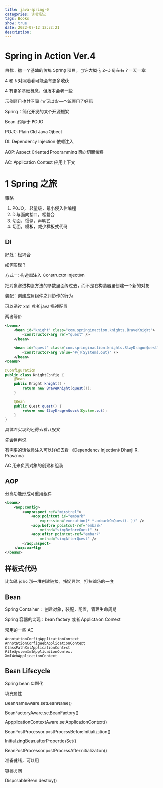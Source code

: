 ```yaml
---
title: java-spring-0
categories: 读书笔记
tags: Books
show: true
date: 2022-07-12 12:52:21
description:
---
```


# Spring in Action Ver.4

目标：撸一个基础的传统 Spring 项目，也许大概花 2~3 周左右？一天一章

4 和 5 对照着看可能会有更多收获

4 有更多基础概念，但版本会老一些

示例项目也并不同 (又可以水一个新项目了好耶

Spring：简化开发的某个开源框架

Bean: 约等于 POJO

POJO: Plain Old Java Ojbect 

DI: Dependency Injection 依赖注入

AOP: Aspect Oriented Programming 面向切面编程

AC: Application Context 应用上下文

# 1 Spring 之旅

策略

1. POJO， 轻量级，最小侵入性编程
2. DI与面向接口，松耦合
3. 切面，惯例，声明式
4. 切面，模板，减少样板式代码

## DI

好处：松耦合

如何实现？

方式一: 构造器注入 Constructor Injection 

把对象塞进构造方法的参数里面传过去，而不是在构造器里创建一个新的对象

装配：创建应用组件之间协作的行为

可以通过 xml 或者 java 描述配置

两者等价

```xml
<beans>
    <bean id="knight" class="com.springinaction.knights.BraveKnight">
        <constructor-arg ref="quest" />
    </bean>

    <bean id="quest" class="com.springinaction.knights.SlayDragonQuest">
        <constructor-arg value="#{T(System).out}" />
    </bean>
<beans>
```

```java
@Configuration
public class KnightConfig {
    @Bean
    public Knight knight() {
        return new BraveKnight(quest());
    }

    @Bean
    public Quest quest() {
        return new SlayDragonQuest(System.out);
    }
}

```

具体咋实现的还得去看八股文

先会用再说

有需要的话依赖注入可以详细去看 《Dependency Injection》 Dhanji R. Prasanna

AC 用来负责对象的创建和组装

## AOP

分离功能形成可重用组件

```xml
<beans>
    <aop:config>
        <aop:aspect ref="minstrel">
            <aop:pointcut id="embark"
                expression="execution(* *.embarkOnQuest(..))" />
            <aop:before pointcut-ref="embark"
                method="singBeforeQuest" />
            <aop:after pointcut-ref="embark"
                method="singAfterQuest" />
        </aop:aspect>
    </aop:config>
</beans>
```

## 样板式代码

比如说 jdbc 那一堆创建链接，捕捉异常，打扫战场的一套

## Bean

Spring Container： 创建对象，装配，配置，管理生命周期

Spring 容器的实现：bean factory 或者 Applictaion Context

常用的一些 AC 
```
AnnotationConfigApplicationContext
AnnotationConfigWebApplicationContext
ClassPathXmlApplicationContext
FileSystemXmlApplicationContext
XmlWebApplicationContext
```
## Bean Lifecycle

Spring bean 实例化

填充属性

BeanNameAware.setBeanName()

BeanFactoryAware.setBeanFactory()

AppplicationContextAware.setApplicationContext()

BeanPostProcessor.postProcessBeforeInitialization()

InitializingBean.afterPropertiesSet()

BeanPostProcessor.postProcessAfterInitialization()

准备就绪，可以用

容器关闭

DisposableBean.destroy()
